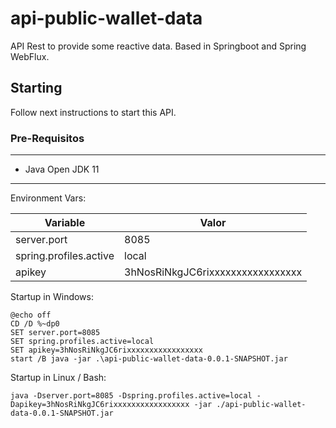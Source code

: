 # api-public-wallet-data

API Rest to provide some reactive data.
Based in Springboot and Spring WebFlux.

## Starting

Follow next instructions to start this API.

### Pre-Requisitos

---

* Java Open JDK 11

---

Environment Vars:

| Variable | Valor |
| -------- | ----- |
| server.port | 8085 | 
| spring.profiles.active | local | 
| apikey | 3hNosRiNkgJC6rixxxxxxxxxxxxxxxxx |


Startup in Windows: 
```
@echo off
CD /D %~dp0
SET server.port=8085
SET spring.profiles.active=local
SET apikey=3hNosRiNkgJC6rixxxxxxxxxxxxxxxxx
start /B java -jar .\api-public-wallet-data-0.0.1-SNAPSHOT.jar

```

Startup in Linux / Bash: 
```
java -Dserver.port=8085 -Dspring.profiles.active=local -Dapikey=3hNosRiNkgJC6rixxxxxxxxxxxxxxxxx -jar ./api-public-wallet-data-0.0.1-SNAPSHOT.jar
```
